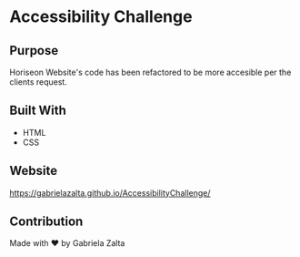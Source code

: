 # Accessibility Challenge

## Purpose
Horiseon Website's code has been refactored to be more accesible per the clients request.

## Built With
* HTML
* CSS

## Website
https://gabrielazalta.github.io/AccessibilityChallenge/


## Contribution
Made with ❤️ by Gabriela Zalta
